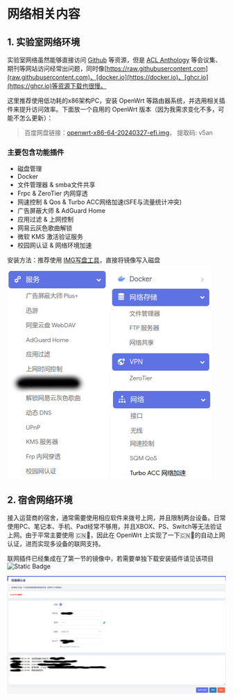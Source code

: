 # 网络相关内容

## 1. 实验室网络环境

实验室网络虽然能够直接访问 [Github](https://github.com) 等资源，但是 [ACL Anthology](https://aclanthology.org/) 等会议集、期刊等网站访问经常出问题，同时像[https://raw.githubusercontent.com](raw.githubusercontent.com)、[docker.io](https://docker.io)、[ghcr.io](https://ghcr.io)等资源下载也很慢。

这里推荐使用低功耗的x86架构PC，安装 OpenWrt 等路由器系统，并选用相关插件来提升访问效率。下面放一个自用的 OpenWrt 版本（因为我需求变化不多，可能不怎么更新）：

> 百度网盘链接：[openwrt-x86-64-20240327-efi.img](https://pan.baidu.com/s/18crIklZBqruszpdYZwPDow?pwd=v5an )， 提取码: v5an

### 主要包含功能插件

- 磁盘管理
- Docker
- 文件管理器 & smba文件共享
- Frpc & ZeroTier 内网穿透
- 网速控制 & Qos & Turbo ACC网络加速(SFE与流量统计冲突)
- 广告屏蔽大师 & AdGuard Home
- 应用过滤 & 上网控制
- 网易云灰色歌曲解锁
- 微软 KMS 激活验证服务
- 校园网认证 & 网络环境加速

安装方法：推荐使用 [IMG写盘工具](https://roadkil.net/program.php/P12/Disk%20Image)，直接将镜像写入磁盘

![feature1](../src/images/openwrt1.png) ![feature2](../src/images/openwrt2.png)

## 2. 宿舍网络环境

接入运营商的宿舍，通常需要使用相应软件来拨号上网，并且限制两台设备。日常使用PC、笔记本、手机、Pad经常不够用，并且XBOX、PS、Switch等无法验证上网。由于平常主要使用 🇨🇳🎀，因此在 OpenWrt 上实现了一下🇨🇳🎀的自动上网认证，进而实现多设备的联网支持。

联网插件已经集成在了第一节的镜像中，若需要单独下载安装插件请见该项目 ![Static Badge](https://img.shields.io/badge/nicholas9698-luci--app--campusnet-blue?logo=Github&link=https%3A%2F%2Fgithub.com%2Fnicholas9698%2Fluci-app-campusnet)

![campusnet_cu](../src/images/campusnet_cu.png)
